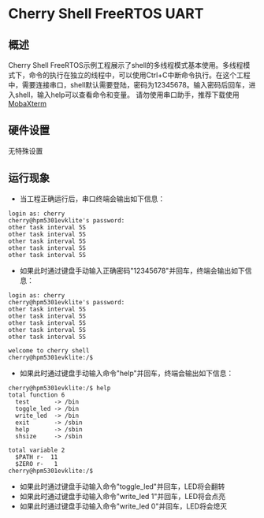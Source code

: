 # Cherry Shell FreeRTOS UART

## 概述

Cherry Shell FreeRTOS示例工程展示了shell的多线程模式基本使用。多线程模式下，命令的执行在独立的线程中，可以使用Ctrl+C中断命令执行。在这个工程中，需要连接串口，shell默认需要登陆，密码为12345678。输入密码后回车，进入shell，输入help可以查看命令和变量。
请勿使用串口助手，推荐下载使用 [MobaXterm](https://mobaxterm.mobatek.net/download.html)

## 硬件设置

无特殊设置

## 运行现象

- 当工程正确运行后，串口终端会输出如下信息：

```console
login as: cherry
cherry@hpm5301evklite's password:
other task interval 5S
other task interval 5S
other task interval 5S
other task interval 5S
other task interval 5S

```

- 如果此时通过键盘手动输入正确密码"12345678"并回车，终端会输出如下信息：

```console
login as: cherry
cherry@hpm5301evklite's password:
other task interval 5S
other task interval 5S
other task interval 5S
other task interval 5S
other task interval 5S

welcome to cherry shell
cherry@hpm5301evklite:/$
```

- 如果此时通过键盘手动输入命令"help"并回车，终端会输出如下信息：

```console
cherry@hpm5301evklite:/$ help
total function 6
  test       -> /bin
  toggle_led -> /bin
  write_led  -> /bin
  exit       -> /sbin
  help       -> /sbin
  shsize     -> /sbin

total variable 2
  $PATH r-  11
  $ZERO r-   1
cherry@hpm5301evklite:/$
```

- 如果此时通过键盘手动输入命令"toggle_led"并回车，LED将会翻转
- 如果此时通过键盘手动输入命令"write_led 1"并回车，LED将会点亮
- 如果此时通过键盘手动输入命令"write_led 0"并回车，LED将会熄灭
